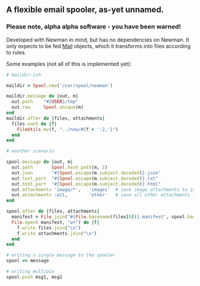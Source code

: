 ## A flexible email spooler, as-yet unnamed.

### Please note, alpha alpha software - you have been warned!

Developed with Newman in mind, but has no dependencies on Newman. It only 
expects to be fed [Mail](https://github.com/mikel/mail) objects, which it transforms into files according to
rules.

Some examples (not all of this is implemented yet):

````ruby
# maildir-ish

maildir = Spool.new('/var/spool/newman')

maildir.message do |out, m|
  out.path    "#{USER}/tmp"
  out.raw     Spool.unique(m)
end
maildir.after do |files, attachments|
  files.each do |f|
    FileUtils.mv(f, "../new/#{f + ':2,'}")
  end
end

# another scenario

spool.message do |out, m|
  out.path       Spool.hash_path(m, 2)
  out.json       "#{Spool.escape(m.subject.decoded)}.json"
  out.text_part  "#{Spool.escape(m.subject.decoded)}.txt"
  out.html_part  "#{Spool.escape(m.subject.decoded)}.html"
  out.attachments 'image/*',   'images'  # save image attachments to images dir
  out.attachments :all,        'other'   # save all other attachments to other dir
end

spool.after do |files, attachments|
  manifest = File.join("#{File.basename(files[0])}.manifest", spool.base_dir)
  File.open( manifest, "w+") do |f|
    f.write files.join("\n")
    f.write attachments.join("\n")
  end
end

# writing a single message to the spooler
spool << message

# writing multiple
spool.push msg1, msg2

````